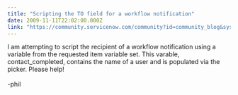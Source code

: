 ```yaml
---
title: "Scripting the TO field for a workflow notification"
date: 2009-11-11T22:02:00.000Z
link: "https://community.servicenow.com/community?id=community_blog&sys_id=3afda62ddbd0dbc01dcaf3231f96194a"
---
```

<p>I am attempting to script the recipient of a workflow notification using a variable from the requested item variable set. This varable, contact_completed, contains the name of a user and is populated via the picker. Please help!<br /><br />-phil</p>
